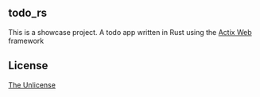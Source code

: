 ## todo_rs

This is a showcase project. A todo app written in Rust using the [Actix Web](https://actix.rs/) framework

## License

[The Unlicense](https://github.com/Gibsol/todo_rs/blob/master/LICENSE)
